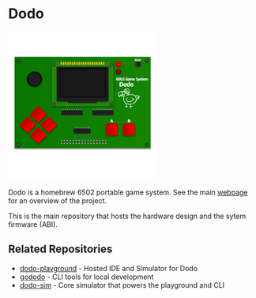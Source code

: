 # Dodo

![Dodo Image](graphics/dodo_draw_medium.png)

Dodo is a homebrew 6502 portable game system. See the main [webpage](http://dodolabs.io) for an overview of the project.

This is the main repository that hosts the hardware design and the sytem firmware (ABI). 

## Related Repositories
- [dodo-playground](https://github.com/peternoyes/dodo-playground) - Hosted IDE and Simulator for Dodo
- [gododo](https://github.com/peternoyes/dodo-playground) - CLI tools for local development
- [dodo-sim](https://github.com/peternoyes/dodo-playground) - Core simulator that powers the playground and CLI